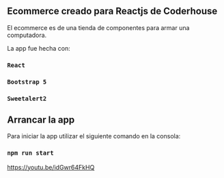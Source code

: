 ## Ecommerce creado para Reactjs de Coderhouse

El ecommerce es de una tienda de componentes para armar una computadora.

La app fue hecha con:

### `React`
### `Bootstrap 5`
### `Sweetalert2`

## Arrancar la app

Para iniciar la app utilizar el siguiente comando en la consola:

### `npm run start`


https://youtu.be/idGwr64FkHQ
